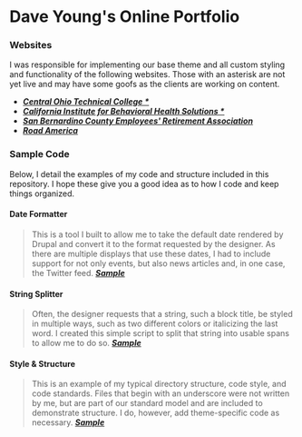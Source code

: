 # Dave Young's Online Portfolio

### Websites

I was responsible for implementing our base theme and all custom styling and functionality of the following websites. Those with an asterisk are not yet live and may have some goofs as the clients are working on content.

- [***Central Ohio Technical College \****](https://live-cotc2020.pantheonsite.io/)
- [***California Institute for Behavioral Health Solutions \****](https://live-cibhs-2020.pantheonsite.io/)
- [***San Bernardino County Employees' Retirement Association***](https://www.sbcera.org/)
- [***Road America***](https://web.archive.org/web/20200714024038/https://www.roadamerica.com/)

### Sample Code

Below, I detail the examples of my code and structure included in this repository. I hope these give you a good idea as to how I code and keep things organized.

#### Date Formatter

> This is a tool I built to allow me to take the default date rendered by Drupal and convert it to the format requested by the designer. As there are multiple displays that use these dates, I had to include support for not only events, but also news articles and, in one case, the Twitter feed. ***[Sample](https://github.com/sixty7ss/code-samples/tree/master/Date%20Formatter)***

#### String Splitter

> Often, the designer requests that a string, such a block title, be styled in multiple ways, such as two different colors or italicizing the last word. I created this simple script to split that string into usable spans to allow me to do so. ***[Sample](https://github.com/sixty7ss/code-samples/tree/master/String%20Splitter)***

#### Style & Structure

> This is an example of my typical directory structure, code style, and code standards. Files that begin with an underscore were not written by me, but are part of our standard model and are included to demonstrate structure. I do, however, add theme-specific code as necessary. ***[Sample](https://github.com/sixty7ss/code-samples/tree/master/Style%20Structure)***
